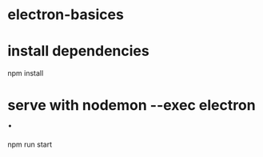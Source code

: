 # electron-basices

# install dependencies
npm install

# serve with nodemon --exec electron .
npm run start
